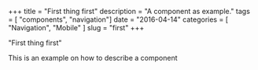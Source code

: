 +++
title = "First thing first"
description = "A component as example."
tags = [ "components", "navigation"]
date = "2016-04-14"
categories = [
  "Navigation",
  "Mobile"
]
slug = "first"
+++

"First thing first"

This is an example on how to describe a component
